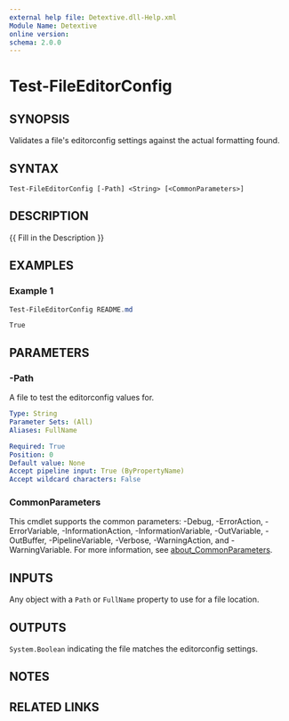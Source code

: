 ```yaml
---
external help file: Detextive.dll-Help.xml
Module Name: Detextive
online version:
schema: 2.0.0
---
```


# Test-FileEditorConfig

## SYNOPSIS
Validates a file's editorconfig settings against the actual formatting found.

## SYNTAX

```
Test-FileEditorConfig [-Path] <String> [<CommonParameters>]
```

## DESCRIPTION
{{ Fill in the Description }}

## EXAMPLES

### Example 1
```ps1
Test-FileEditorConfig README.md
```

```
True
```

## PARAMETERS

### -Path
A file to test the editorconfig values for.

```yaml
Type: String
Parameter Sets: (All)
Aliases: FullName

Required: True
Position: 0
Default value: None
Accept pipeline input: True (ByPropertyName)
Accept wildcard characters: False
```

### CommonParameters
This cmdlet supports the common parameters: -Debug, -ErrorAction, -ErrorVariable, -InformationAction, -InformationVariable, -OutVariable, -OutBuffer, -PipelineVariable, -Verbose, -WarningAction, and -WarningVariable. For more information, see [about_CommonParameters](http://go.microsoft.com/fwlink/?LinkID=113216).

## INPUTS

Any object with a `Path` or `FullName` property to use for a file location.

## OUTPUTS

`System.Boolean` indicating the file matches the editorconfig settings.

## NOTES

## RELATED LINKS
